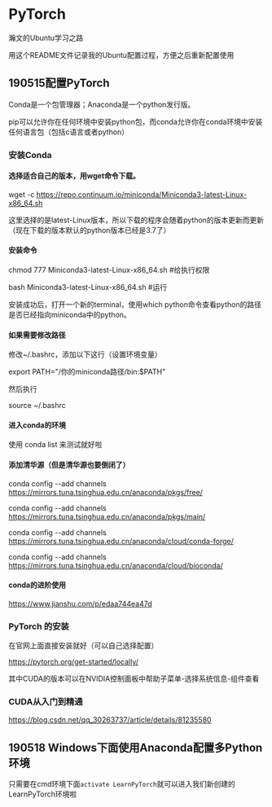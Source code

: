 # PyTorch

瀚文的Ubuntu学习之路

用这个README文件记录我的Ubuntu配置过程，方便之后重新配置使用

## 190515配置PyTorch

Conda是一个包管理器；Anaconda是一个python发行版。

pip可以允许你在任何环境中安装python包，而conda允许你在conda环境中安装任何语言包（包括c语言或者python）

### 安装Conda

#### 选择适合自己的版本，用wget命令下载。

wget -c https://repo.continuum.io/miniconda/Miniconda3-latest-Linux-x86_64.sh

这里选择的是latest-Linux版本，所以下载的程序会随着python的版本更新而更新（现在下载的版本默认的python版本已经是3.7了）

#### 安装命令

chmod 777 Miniconda3-latest-Linux-x86_64.sh #给执行权限

bash Miniconda3-latest-Linux-x86_64.sh #运行

安装成功后，打开一个新的terminal，使用which python命令查看python的路径是否已经指向miniconda中的python。

#### 如果需要修改路径

修改~/.bashrc，添加以下这行（设置环境变量）

export PATH="/你的miniconda路径/bin:$PATH"

然后执行

source ~/.bashrc

#### 进入conda的环境

使用 conda list 来测试就好啦

#### 添加清华源（但是清华源也要倒闭了）

conda config --add channels https://mirrors.tuna.tsinghua.edu.cn/anaconda/pkgs/free/

conda config --add channels https://mirrors.tuna.tsinghua.edu.cn/anaconda/pkgs/main/

conda config --add channels https://mirrors.tuna.tsinghua.edu.cn/anaconda/cloud/conda-forge/

conda config --add channels https://mirrors.tuna.tsinghua.edu.cn/anaconda/cloud/bioconda/

#### conda的进阶使用

https://www.jianshu.com/p/edaa744ea47d

### PyTorch 的安装

在官网上面直接安装就好（可以自己选择配置）

<https://pytorch.org/get-started/locally/>

其中CUDA的版本可以在NVIDIA控制面板中帮助子菜单-选择系统信息-组件查看

### CUDA从入门到精通

https://blog.csdn.net/qq_30263737/article/details/81235580

## 190518 Windows下面使用Anaconda配置多Python环境

只需要在cmd环境下面`activate LearnPyTorch`就可以进入我们新创建的LearnPyTorch环境啦

